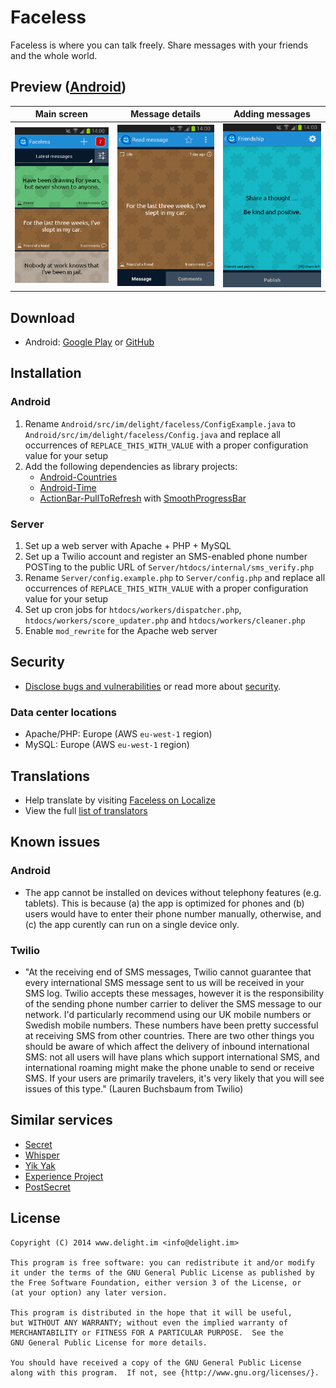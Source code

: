 # Faceless

Faceless is where you can talk freely. Share messages with your friends and the whole world.

## Preview ([Android](https://www.delight.im/get/faceless))

Main screen | Message details | Adding messages
:-------------------------:|:-------------------------:|:-------------------------:
<img src="Graphics/Screenshots/Version 2.9.0/01 Main.png?raw=true" alt="01 Main" width="200" /> | <img src="Graphics/Screenshots/Version 2.9.0/02 Details.png?raw=true" alt="02 Details" width="200" /> | <img src="Graphics/Screenshots/Version 2.9.0/03 Add.png?raw=true" alt="03 Add" width="200" />

## Download

 * Android: [Google Play](https://www.delight.im/get/faceless) or [GitHub](Releases/Android/Latest.apk?raw=true)

## Installation

### Android

 1. Rename `Android/src/im/delight/faceless/ConfigExample.java` to `Android/src/im/delight/faceless/Config.java` and replace all occurrences of `REPLACE_THIS_WITH_VALUE` with a proper configuration value for your setup
 2. Add the following dependencies as library projects:
    * [Android-Countries](https://github.com/delight-im/Android-Countries)
	* [Android-Time](https://github.com/delight-im/Android-Time)
	* [ActionBar-PullToRefresh](https://github.com/chrisbanes/ActionBar-PullToRefresh) with [SmoothProgressBar](https://github.com/castorflex/SmoothProgressBar)

### Server

 1. Set up a web server with Apache + PHP + MySQL
 2. Set up a Twilio account and register an SMS-enabled phone number POSTing to the public URL of `Server/htdocs/internal/sms_verify.php`
 3. Rename `Server/config.example.php` to `Server/config.php` and replace all occurrences of `REPLACE_THIS_WITH_VALUE` with a proper configuration value for your setup
 4. Set up cron jobs for `htdocs/workers/dispatcher.php`, `htdocs/workers/score_updater.php` and `htdocs/workers/cleaner.php`
 5. Enable `mod_rewrite` for the Apache web server

## Security

 * [Disclose bugs and vulnerabilities](https://www.delight.im/security/faceless) or read more about [security](SECURITY.md).

### Data center locations

 * Apache/PHP: Europe (AWS `eu-west-1` region)
 * MySQL: Europe (AWS `eu-west-1` region)

## Translations

 * Help translate by visiting [Faceless on Localize](https://www.localize.im/v/36)
 * View the full [list of translators](TRANSLATORS.md)

## Known issues

### Android

 * The app cannot be installed on devices without telephony features (e.g. tablets). This is because (a) the app is optimized for phones and (b) users would have to enter their phone number manually, otherwise, and (c) the app curently can run on a single device only.

### Twilio

 * "At the receiving end of SMS messages, Twilio cannot guarantee that every international SMS message sent to us will be received in your SMS log. Twilio accepts these messages, however it is the responsibility of the sending phone number carrier to deliver the SMS message to our network. I'd particularly recommend using our UK mobile numbers or Swedish mobile numbers. These numbers have been pretty successful at receiving SMS from other countries. There are two other things you should be aware of which affect the delivery of inbound international SMS: not all users will have plans which support international SMS, and international roaming might make the phone unable to send or receive SMS. If your users are primarily travelers, it's very likely that you will see issues of this type." (Lauren Buchsbaum from Twilio)

## Similar services

 * [Secret](http://www.secret.ly/)
 * [Whisper](http://whisper.sh/)
 * [Yik Yak](http://yikyakapp.com/)
 * [Experience Project](http://www.experienceproject.com/)
 * [PostSecret](http://postsecret.com/)

## License

```
Copyright (C) 2014 www.delight.im <info@delight.im>

This program is free software: you can redistribute it and/or modify
it under the terms of the GNU General Public License as published by
the Free Software Foundation, either version 3 of the License, or
(at your option) any later version.

This program is distributed in the hope that it will be useful,
but WITHOUT ANY WARRANTY; without even the implied warranty of
MERCHANTABILITY or FITNESS FOR A PARTICULAR PURPOSE.  See the
GNU General Public License for more details.

You should have received a copy of the GNU General Public License
along with this program.  If not, see {http://www.gnu.org/licenses/}.
```
